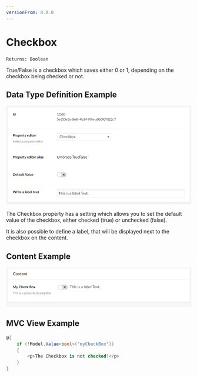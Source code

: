 ```yaml
---
versionFrom: 8.0.0
---
```


# Checkbox

`Returns: Boolean`

True/False is a checkbox which saves either 0 or 1, depending on the checkbox being checked or not.

## Data Type Definition Example

![True/False Data Type Definition](images/Checkbox-Data-Type.png)

The Checkbox property has a setting which allows you to set the default value of the checkbox, either checked (true) or unchecked (false).

It is also possible to define a label, that will be displayed next to the checkbox on the content.

## Content Example

![No Edit Content Example](images/Checkbox-Content.png)

## MVC View Example

```csharp
@{
    if (!Model.Value<bool>("myCheckBox"))
    {
        <p>The Checkbox is not checked!</p>
    }
}
```